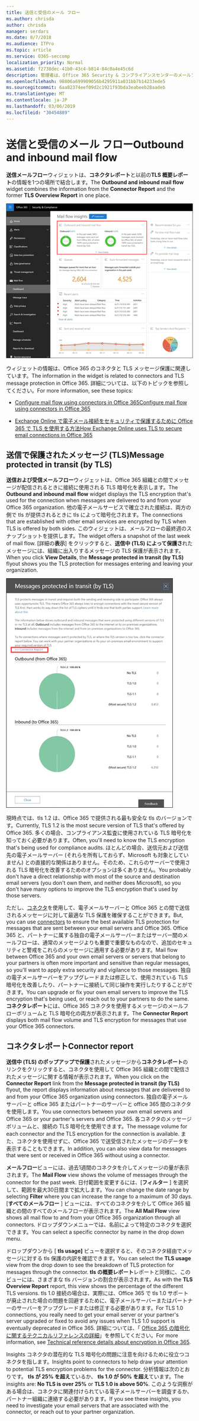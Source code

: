 ```yaml
---
title: 送信と受信のメール フロー
ms.author: chrisda
author: chrisda
manager: serdars
ms.date: 8/7/2018
ms.audience: ITPro
ms.topic: article
ms.service: O365-seccomp
localization_priority: Normal
ms.assetid: f2738dec-41b0-43c4-b814-84c0a4e45c6d
description: 管理者は、Office 365 Security & コンプライアンスセンターのメールフローダッシュボードにある送信メールフローウィジェットと受信メールフローウィジェットについて学習できます。
ms.openlocfilehash: 98806a699909056b4295911a031bb7b14233ede5
ms.sourcegitcommit: 6aa82374eef09d2c1921f93bda3eabeeb28aadeb
ms.translationtype: MT
ms.contentlocale: ja-JP
ms.lasthandoff: 03/06/2019
ms.locfileid: "30454889"
---
```

# <a name="outbound-and-inbound-mail-flow"></a><span data-ttu-id="4e464-103">送信と受信のメール フロー</span><span class="sxs-lookup"><span data-stu-id="4e464-103">Outbound and inbound mail flow</span></span>

<span data-ttu-id="4e464-104">**送信メールフロー**ウィジェットは、**コネクタレポート**と以前の**TLS 概要レポート**の情報を1つの場所で結合します。</span><span class="sxs-lookup"><span data-stu-id="4e464-104">The **Outbound and inbound mail flow** widget combines the information from the **Connector Report** and the former **TLS Overview Report** in one place.</span></span>

![Office 365 Security & コンプライアンスセンターのメールフローダッシュボードの [送信および受信メールフロー] レポート](media/2c591d1c-bad6-4b72-890e-f8fdfd4f447a.png)

<span data-ttu-id="4e464-106">ウィジェットの情報は、Office 365 のコネクタと TLS メッセージ保護に関連しています。</span><span class="sxs-lookup"><span data-stu-id="4e464-106">The information in the widget is related to connectors and TLS message protection in Office 365.</span></span> <span data-ttu-id="4e464-107">詳細については、以下のトピックを参照してください。</span><span class="sxs-lookup"><span data-stu-id="4e464-107">For more information, see these topics:</span></span>

- [<span data-ttu-id="4e464-108">Configure mail flow using connectors in Office 365</span><span class="sxs-lookup"><span data-stu-id="4e464-108">Configure mail flow using connectors in Office 365</span></span>](https://technet.microsoft.com/library/ms.exch.eac.connectorselection.aspx)

- [<span data-ttu-id="4e464-109">Exchange Online で電子メール接続をセキュリティで保護するために Office 365 で TLS を使用する方法</span><span class="sxs-lookup"><span data-stu-id="4e464-109">How Exchange Online uses TLS to secure email connections in Office 365</span></span>](https://support.office.com/article/4CDE0CDA-3430-4DC0-B489-F2C0736C929F)

## <a name="message-protected-in-transit-by-tls"></a><span data-ttu-id="4e464-110">送信で保護されたメッセージ (TLS)</span><span class="sxs-lookup"><span data-stu-id="4e464-110">Message protected in transit (by TLS)</span></span>

<span data-ttu-id="4e464-111">**送信および受信メールフロー**ウィジェットは、Office 365 組織との間でメッセージが配信されるときに接続に使用される TLS 暗号化を表示します。</span><span class="sxs-lookup"><span data-stu-id="4e464-111">The **Outbound and inbound mail flow** widget displays the TLS encryption that's used for the connection when messages are delivered to and from your Office 365 organization.</span></span> <span data-ttu-id="4e464-112">他の電子メールサービスで確立された接続は、両方の側で tls が提供されるときに tls によって暗号化されます。</span><span class="sxs-lookup"><span data-stu-id="4e464-112">The connections that are established with other email services are encrypted by TLS when TLS is offered by both sides.</span></span> <span data-ttu-id="4e464-113">このウィジェットは、メールフローの最終週のスナップショットを提供します。</span><span class="sxs-lookup"><span data-stu-id="4e464-113">The widget offers a snapshot of the last week of mail flow.</span></span> <span data-ttu-id="4e464-114">[詳細の**表示**] をクリックすると、**送信中 (TLS) によって保護さ**れたメッセージには、組織に出入りするメッセージの TLS 保護が表示されます。</span><span class="sxs-lookup"><span data-stu-id="4e464-114">When you click **View Details**, the **Message protected in transit (by TLS)** flyout shows you the TLS protection for messages entering and leaving your organization.</span></span>

![Office 365 Security & コンプライアンスセンターの [送信中 (TLS)] ポップアップで保護されたメッセージ](media/825aa74c-413d-4141-8e3c-dfe68ae78eed.png)

<span data-ttu-id="4e464-116">現時点では、tls 1.2 は、Office 365 で提供される最も安全な tls のバージョンです。</span><span class="sxs-lookup"><span data-stu-id="4e464-116">Currently, TLS 1.2 is the most secure version of TLS that's offered by Office 365.</span></span> <span data-ttu-id="4e464-117">多くの場合、コンプライアンス監査に使用されている TLS 暗号化を知っておく必要があります。</span><span class="sxs-lookup"><span data-stu-id="4e464-117">Often, you'll need to know the TLS encryption that's being used for compliance audits.</span></span> <span data-ttu-id="4e464-118">ほとんどの場合、送信元および送信先の電子メールサーバー (それらを所有しておらず、Microsoft も対象としていません) との直接的な関係はありません。そのため、これらのサーバーで使用される TLS 暗号化を改善するためのオプションは多くありません。</span><span class="sxs-lookup"><span data-stu-id="4e464-118">You probably don't have a direct relationship with most of the source and destination email servers (you don't own them, and neither does Microsoft), so you don't have many options to improve the TLS encryption that's used by those servers.</span></span>

<span data-ttu-id="4e464-119">ただし、[コネクタ](https://technet.microsoft.com/library/ms.exch.eac.connectorselection.aspx)を使用して、電子メールサーバーと Office 365 との間で送信されるメッセージに対して最適な TLS 保護を確保することができます。</span><span class="sxs-lookup"><span data-stu-id="4e464-119">But, you can use [connectors](https://technet.microsoft.com/library/ms.exch.eac.connectorselection.aspx) to ensure the best available TLS protection for messages that are sent between your email servers and Office 365.</span></span> <span data-ttu-id="4e464-120">Office 365 と、パートナーに属する独自の電子メールサーバーまたはサーバー間のメールフローは、通常のメッセージよりも重要で重要なものなので、追加のセキュリティと警戒をこれらのメッセージに適用する必要があります。</span><span class="sxs-lookup"><span data-stu-id="4e464-120">Mail flow between Office 365 and your own email servers or servers that belong to your partners is often more important and sensitive than regular messages, so you'll want to apply extra security and vigilance to those messages.</span></span> <span data-ttu-id="4e464-121">独自の電子メールサーバーをアップグレードまたは修正して、使用されている TLS 暗号化を改善したり、パートナーに接続して同じ操作を実行したりすることができます。</span><span class="sxs-lookup"><span data-stu-id="4e464-121">You can upgrade or fix your own email servers to improve the TLS encryption that's being used, or reach out to your partners to do the same.</span></span> <span data-ttu-id="4e464-122">**コネクタレポート**には、Office 365 コネクタを使用するメッセージのメールフローボリュームと TLS 暗号化の両方が表示されます。</span><span class="sxs-lookup"><span data-stu-id="4e464-122">The **Connector Report** displays both mail flow volume and TLS encryption for messages that use your Office 365 connectors.</span></span>

## <a name="connector-report"></a><span data-ttu-id="4e464-123">コネクタレポート</span><span class="sxs-lookup"><span data-stu-id="4e464-123">Connector report</span></span>

<span data-ttu-id="4e464-124">**送信中 (TLS) のポップアップで保護**されたメッセージから**コネクタレポート**のリンクをクリックすると、コネクタを使用して Office 365 組織との間で配信されたメッセージに関する情報が表示されます。</span><span class="sxs-lookup"><span data-stu-id="4e464-124">When you click on the **Connector Report** link from the **Message protected in transit (by TLS)** flyout, the report displays information about messages that are delivered to and from your Office 365 organization using connectors.</span></span> <span data-ttu-id="4e464-125">独自の電子メールサーバーと office 365 またはパートナーのサーバーと office 365 間のコネクタを使用します。</span><span class="sxs-lookup"><span data-stu-id="4e464-125">You use connectors between your own email servers and Office 365 or your partner's servers and Office 365.</span></span> <span data-ttu-id="4e464-126">各コネクタのメッセージボリュームと、接続の TLS 暗号化を使用できます。</span><span class="sxs-lookup"><span data-stu-id="4e464-126">The message volume for each connector and the TLS encryption for the connection is available.</span></span> <span data-ttu-id="4e464-127">また、コネクタを使用せずに、Office 365 で送受信されたメッセージのデータを表示することもできます。</span><span class="sxs-lookup"><span data-stu-id="4e464-127">In addition, you can also view data for messages that were sent or received in Office 365 without using a connector.</span></span>

<span data-ttu-id="4e464-128">**メールフロー**ビューには、過去1週間のコネクタを介してメッセージの量が表示されます。</span><span class="sxs-lookup"><span data-stu-id="4e464-128">The **Mail Flow** view shows the volume of messages through the connector for the past week.</span></span> <span data-ttu-id="4e464-129">日付範囲を変更するには、[**フィルター** ] を選択して、範囲を最大30日間まで拡大します。</span><span class="sxs-lookup"><span data-stu-id="4e464-129">You can change the date range by selecting **Filter** where you can increase the range to a maximum of 30 days.</span></span> <span data-ttu-id="4e464-130">[**すべてのメールフロー** ] ビューには、すべてのコネクタを介して Office 365 組織との間のすべてのメールフローが表示されます。</span><span class="sxs-lookup"><span data-stu-id="4e464-130">The **All Mail Flow** view shows all mail flow to and from your Office 365 organization through all connectors.</span></span> <span data-ttu-id="4e464-131">ドロップダウンメニューでは、名前によって特定のコネクタを選択できます。</span><span class="sxs-lookup"><span data-stu-id="4e464-131">You can select a specific connector by name in the drop down menu.</span></span>

<span data-ttu-id="4e464-132">ドロップダウンから [ **tls usage]** ビューを選択すると、そのコネクタ経由でメッセージに対する tls 保護の内訳を確認できます。</span><span class="sxs-lookup"><span data-stu-id="4e464-132">You can select the **TLS usage** view from the drop down to see the breakdown of TLS protection for messages through the connector.</span></span> <span data-ttu-id="4e464-133">**tls の概要レポート**レポートと同様に、このビューには、さまざまな tls バージョンの割合が表示されます。</span><span class="sxs-lookup"><span data-stu-id="4e464-133">As with the **TLS Overview Report** report, this view shows the percentage of the different TLS versions.</span></span> <span data-ttu-id="4e464-134">tls 1.0 接続の場合は、実際には、Office 365 で tls 1.0 サポートが廃止された場合の問題を回避するために、電子メールサーバーまたはパートナーのサーバーをアップグレードまたは修正する必要があります。</span><span class="sxs-lookup"><span data-stu-id="4e464-134">For TLS 1.0 connections, you really need to get your email server or your partner's server upgraded or fixed to avoid any issues when TLS 1.0 support is eventually deprecated in Office 365.</span></span> <span data-ttu-id="4e464-135">詳細については、「 [Office 365 の暗号化に関するテクニカルリファレンスの詳細](https://support.office.com/article/862cbe93-4268-4ef9-ba79-277545ecf221)」を参照してください。</span><span class="sxs-lookup"><span data-stu-id="4e464-135">For more information, see [Technical reference details about encryption in Office 365](https://support.office.com/article/862cbe93-4268-4ef9-ba79-277545ecf221).</span></span>

<span data-ttu-id="4e464-136">Insights コネクタの潜在的な TLS 暗号化の問題に注意を向けるために役立つコネクタを指します。</span><span class="sxs-lookup"><span data-stu-id="4e464-136">Insights point to connectors to help draw your attention to potential TLS encryption problems for the connector.</span></span> <span data-ttu-id="4e464-137">分析情報は次のとおりです。 **tls が 25% を超え**ているか、 **tls 1.0 が 50% を超え**ています。</span><span class="sxs-lookup"><span data-stu-id="4e464-137">The insights are: **No TLS is over 25%** or **TLS 1.0 is above 50%**.</span></span> <span data-ttu-id="4e464-138">このような洞察がある場合は、コネクタに関連付けられている電子メールサーバーを調査するか、パートナー組織に連絡する必要があります。</span><span class="sxs-lookup"><span data-stu-id="4e464-138">If you see these insights, you need to investigate your email servers that are associated with the connector, or reach out to your partner organization.</span></span>

